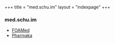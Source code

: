 +++
title = "med.schu.im"
layout = "indexpage"
+++

### med.schu.im

* [FOAMed](https://foam.med.schu.im)
* [Pharmaka](https://pharmaka.med.schu.im)
